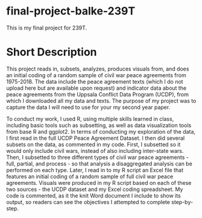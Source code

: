 # final-project-balke-239T
This is my final project for 239T.

# Short Description
This project reads in, subsets, analyzes, produces visuals from, and does an initial coding of a random sample of civil war peace agreements from 1975-2018. The data include the peace agreement texts (which I do not upload here but are available upon request) and indicator data about the peace agreements from the Uppsala Conflict Data Program (UCDP), from which I downloaded all my data and texts. The purpose of my project was to capture the data I will need to use for your my second year paper. 

To conduct my work, I used R, using multiple skills learned in class, including basic tools such as subsetting, as well as data visualization tools from base R and ggplot2. In terms of conducting my exploration of the data, I first read in the full UCDP Peace Agreement Dataset. I then did several subsets on the data, as commented in my code. First, I subsetted so it would only include civil wars, instead of also including inter-state wars. Then, I subsetted to three different types of civil war peace agreements - full, partial, and process - so that analysis a disaggregated analysis can be performed on each type. Later, I read in to my R script an Excel file that features an initial coding of a random sample of full civil war peace agreements. Visuals were produced in my R script based on each of these two sources - the UCDP dataset and my Excel coding spreadsheet. My code is commented, as it the knit Word document I include to show its output, so readers can see the objectives I attempted to complete step-by-step.

